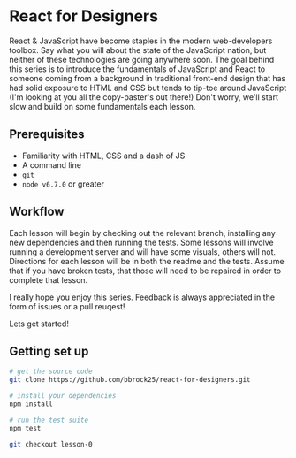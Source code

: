 # React for Designers

React & JavaScript have become staples in the modern web-developers toolbox. Say
what you will about the state of the JavaScript nation, but neither of these
technologies are going anywhere soon. The goal behind this series is to
introduce the fundamentals of JavaScript and React to someone coming from a
background in traditional front-end design  that has had solid exposure to HTML
and CSS but tends to tip-toe around JavaScript (I'm looking at you all the
copy-paster's out there!) Don't worry, we'll start slow and build on some
fundamentals each lesson.

## Prerequisites
* Familiarity with HTML, CSS and a dash of JS
* A command line
* `git`
* `node v6.7.0` or greater

## Workflow

Each lesson will begin by checking out the relevant branch, installing any new
dependencies and then running the tests. Some lessons will involve running a
development server and will have some visuals, others will not. Directions for
each lesson will be in both the readme and the tests. Assume that if you have
broken tests, that those will need to be repaired in order to complete that
lesson.

I really hope you enjoy this series. Feedback is always appreciated in the form
of issues or a pull reuqest!

Lets get started!

## Getting set up

```bash
# get the source code
git clone https://github.com/bbrock25/react-for-designers.git

# install your dependencies
npm install

# run the test suite
npm test

git checkout lesson-0
```

